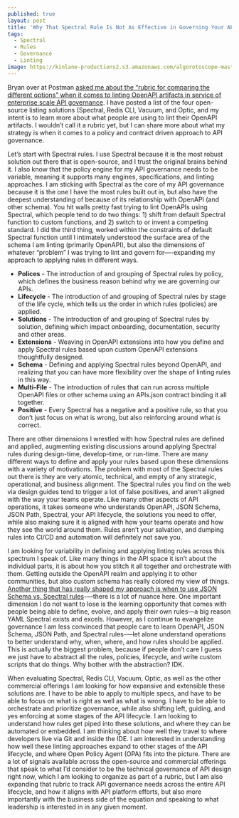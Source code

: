 ```yaml
---
published: true
layout: post
title: 'Why That Spectral Rule Is Not As Effective in Governing Your APIs As You Would Like'
tags:
  - Spectral
  - Rules
  - Governance
  - Linting
image: https://kinlane-productions2.s3.amazonaws.com/algorotoscope-master/john-wayne-the-searchers-destruction-seattle-viaduct.jpg
---
```

Bryan over at Postman [asked me about the “rubric for comparing the different options” when it comes to linting OpenAPI artifacts in service of enterprise scale API governance](https://www.linkedin.com/feed/update/urn:li:activity:7242150939057344512?commentUrn=urn%3Ali%3Acomment%3A%28activity%3A7242150939057344512%2C7242187919799508992%29&dashCommentUrn=urn%3Ali%3Afsd_comment%3A%287242187919799508992%2Curn%3Ali%3Aactivity%3A7242150939057344512%29). I have posted a list of the four open-source listing solutions (Spectral, Redis CLI, Vacuum, and Optic, and my intent is to learn more about what people are using to lint their OpenAPI artifacts. I wouldn’t call it a rubric yet, but I can share more about what my strategy is when it comes to a policy and contract driven approach to API governance.

Let’s start with Spectral rules. I use Spectral because it is the most robust solution out there that is open-source, and I trust the original brains behind it. I also know that the policy engine for my API governance needs to be variable, meaning it supports many engines, specifications, and linting approaches. I am sticking with Spectral as the core of my API governance because it is the one I have the most rules built out in, but also have the deepest understanding of because of its relationship with OpenAPI (and other schema). You hit walls pretty fast trying to lint OpenAPIs using Spectral, which people tend to do two things: 1) shift from default Spectral function to custom functions, and 2) switch to or invent a competing standard. I did the third thing, worked within the constraints of default Spectral function until I intimately understood the surface area of the schema I am linting (primarily OpenAPI), but also the dimensions of whatever “problem” I was trying to lint and govern for—-expanding my approach to applying rules in different ways.

- **Polices** - The introduction of and grouping of Spectral rules by policy, which defines the business reason behind why we are governing our APIs.
- **Lifecycle** - The introduction of and grouping of Spectral rules by stage of the life cycle, which tells us the order in which rules (policies) are applied.
- **Solutions** - The introduction of and grouping of Spectral rules by solution, defining which impact onboarding, documentation, security and other areas.
- **Extensions** - Weaving in OpenAPI extensions into how you define and apply Spectral rules based upon custom OpenAPI extensions thoughtfully designed.
- **Schema** - Defining and applying Spectral rules beyond OpenAPI, and realizing that you can have more flexibility over the shape of linting rules in this way.
- **Multi-File** - The introduction of rules that can run across multiple OpenAPI files or other schema using an APIs.json contract binding it all together.
- **Positive** - Every Spectral has a negative and a positive rule, so that you don’t just focus on what is wrong, but also reinforcing around what is correct.

There are other dimensions I wrestled with how Spectral rules are defined and applied, augmenting existing discussions around applying Spectral rules during design-time, develop-time, or run-time. There are many different ways to define and apply your rules based upon these dimensions with a variety of motivations. The problem with most of the Spectral rules out there is they are very atomic, technical, and empty of any strategic, operational, and business alignment. The Spectral rules you find on the web via design guides tend to trigger a lot of false positives, and aren’t aligned with the way your teams operate. Like many other aspects of API operations, it takes someone who understands OpenAPI, JSON Schema, JSON Path, Spectral, your API lifecycle, the solutions you need to offer, while also making sure it is aligned with how your teams operate and how they see the world around them. Rules aren’t your salvation, and dumping rules into CI/CD and automation will definitely not save you.

I am looking for variability in defining and applying linting rules across this spectrum I speak of. Like many things in the API space it isn’t about the individual parts, it is about how you stitch it all together and orchestrate with them. Getting outside the OpenAPI realm and applying it to other communities, but also custom schema has really colored my view of things. [Another thing that has really shaped my approach is when to use JSON Schema vs. Spectral rules](https://apievangelist.com/2024/05/07/the-diff-between-what-json-schema-and-spectral-provide-when-mapping-the-api-landscape/)-—there is a lot of nuance here. One important dimension I do not want to lose is the learning opportunity that comes with people being able to define, evolve, and apply their own rules—a big reason YAML Spectral exists and excels. However, as I continue to evangelize governance I am less convinced that people care to learn OpenAPI, JSON Schema, JSON Path, and Spectral rules-—let alone understand operations to better understand why, when, where, and how rules should be applied. This is actually the biggest problem, because if people don’t care I guess we just have to abstract all the rules, policies, lifecycle, and write custom scripts that do things. Why bother with the abstraction? IDK.

When evaluating Spectral, Redis CLI, Vacuum, Optic, as well as the other commercial offerings I am looking for how expansive and extensible these solutions are. I have to be able to apply to multiple specs, and have to be able to focus on what is right as well as what is wrong. I have to be able to orchestrate and prioritize governance, while also shifting left, guiding, and yes enforcing at some stages of the API lifecycle. I am looking to understand how rules get piped into these solutions, and where they can be automated or embedded. I am thinking about how well they travel to where developers live via Git and inside the IDE. I am interested in understanding how well these linting approaches expand to other stages of the API lifecycle, and where Open Policy Agent (OPA) fits into the picture. There are a lot of signals available across the open-source and commercial offerings that speak to what I’d consider to be the technical governance of API design right now, which I am looking to organize as part of a rubric, but I am also expanding that rubric to track API governance needs across the entire API lifecycle, and how it aligns with API platform efforts, but also more importantly with the business side of the equation and speaking to what leadership is interested in in any given moment.